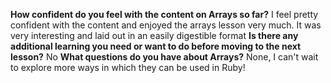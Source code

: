 **How confident do you feel with the content on Arrays so far?** I feel pretty confident with the content and enjoyed the arrays lesson very much. It was very interesting and laid out in an easily digestible format
**Is there any additional learning you need or want to do before moving to the next lesson?** No
**What questions do you have about Arrays?** None, I can't wait to explore more ways in which they can be used in Ruby!
